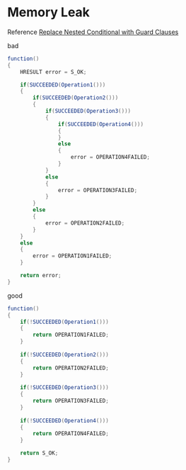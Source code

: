 # Memory Leak

Reference [Replace Nested Conditional with Guard Clauses](https://www.refactoring.com/catalog/replaceNestedConditionalWithGuardClauses.html)

bad
```java
function()
{
    HRESULT error = S_OK;

    if(SUCCEEDED(Operation1()))
    {
        if(SUCCEEDED(Operation2()))
        {
            if(SUCCEEDED(Operation3()))
            {
                if(SUCCEEDED(Operation4()))
                {
                }
                else
                {
                    error = OPERATION4FAILED;
                }
            }
            else
            {
                error = OPERATION3FAILED;
            }
        }
        else
        {
            error = OPERATION2FAILED;
        }
    }
    else
    {
        error = OPERATION1FAILED;
    }

    return error;
}
```

good
```java
function()
{
    if(!SUCCEEDED(Operation1()))
    { 
        return OPERATION1FAILED; 
    }
    
    if(!SUCCEEDED(Operation2()))
    {
        return OPERATION2FAILED;
    }
        
    if(!SUCCEEDED(Operation3()))
    { 
        return OPERATION3FAILED; 
    }
    
    if(!SUCCEEDED(Operation4()))
    {
        return OPERATION4FAILED;
    }

    return S_OK;
}
```